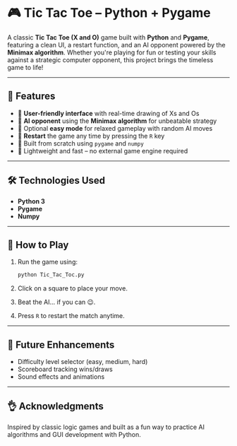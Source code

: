 # 🎮 Tic Tac Toe – Python + Pygame

A classic **Tic Tac Toe (X and O)** game built with **Python** and **Pygame**, featuring a clean UI, a restart function, and an AI opponent powered by the **Minimax algorithm**. Whether you're playing for fun or testing your skills against a strategic computer opponent, this project brings the timeless game to life!

---

## 🔹 Features

* 🎨 **User-friendly interface** with real-time drawing of Xs and Os
* 🧠 **AI opponent** using the **Minimax algorithm** for unbeatable strategy
* 🎲 Optional **easy mode** for relaxed gameplay with random AI moves
* 🔄 **Restart** the game any time by pressing the `R` key
* 🧱 Built from scratch using `pygame` and `numpy`
* 📆 Lightweight and fast – no external game engine required

---

## 🛠️ Technologies Used

* **Python 3**
* **Pygame**
* **Numpy**

---

## 🎯 How to Play

1. Run the game using:

   ```bash
   python Tic_Tac_Toc.py
   ```
2. Click on a square to place your move.
3. Beat the AI... if you can 😉.
4. Press `R` to restart the match anytime.

---

## 🚀 Future Enhancements

* Difficulty level selector (easy, medium, hard)
* Scoreboard tracking wins/draws
* Sound effects and animations

---


## 👌 Acknowledgments

Inspired by classic logic games and built as a fun way to practice AI algorithms and GUI development with Python.

